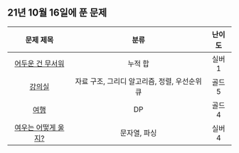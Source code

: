 ## 21년 10월 16일에 푼 문제


|문제 제목|분류|난이도|
|:---:|:---:|:---:|
|[어두운 건 무서워](https://www.acmicpc.net/problem/16507)|누적 합|실버 1|
|[강의실](https://www.acmicpc.net/problem/1374)|자료 구조, 그리디 알고리즘, 정렬, 우선순위 큐|골드 5|
|[여행](https://www.acmicpc.net/problem/2157)|DP|골드 4|
|[여우는 어떻게 울지?](https://www.acmicpc.net/problem/9536)|문자열, 파싱|실버 4|
